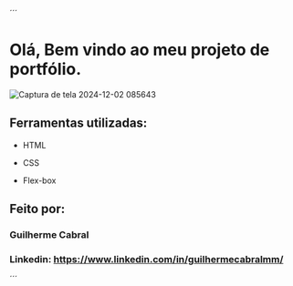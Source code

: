 ´´´
# Olá, Bem vindo ao meu projeto de portfólio.
![Captura de tela 2024-12-02 085643](https://github.com/user-attachments/assets/8b552d6c-d03f-4bd6-8109-cce3e9f69baa)

## Ferramentas utilizadas:

* HTML

* CSS

* Flex-box

## Feito por:

### Guilherme Cabral

### Linkedin: https://www.linkedin.com/in/guilhermecabralmm/

´´´
